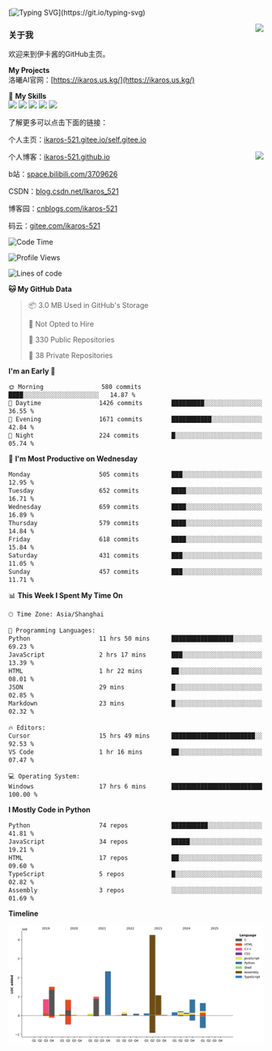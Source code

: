 [![Typing SVG](https://readme-typing-svg.herokuapp.com?size=25&duration=3000&color=8C43EA&vCenter=true&width=200&height=40&lines=Hi+Welcome+%F0%9F%91%8B%F0%9F%8F%BB;I'm+Love丶伊卡洛斯~~)](https://git.io/typing-svg)

<a href="#">
  <img align="right" src="https://github-readme-stats.vercel.app/api?username=Ikaros-521&count_private=true&show_icons=true&bg_color=15,f2f7fd,E0EAFC" />
</a>

### 关于我

欢迎来到伊卡酱的GitHub主页。

**My Projects**  
洛曦AI官网：[https://ikaros.us.kg/](https://ikaros.us.kg/)  

🌟 **My Skills**  
![](https://img.shields.io/badge/-C-A8B9CC?style=flat-square&logo=C&logoColor=fff)
![](https://img.shields.io/badge/-Python-3776AB?style=flat-square&logo=Python&logoColor=fff)
![](https://img.shields.io/badge/-JavaScript-F7DF1E?style=flat-square&logo=JavaScript&logoColor=fff)
![](https://img.shields.io/badge/-C++-00599C?style=flat-square&logo=Cpp&logoColor=fff)
![](https://img.shields.io/badge/-Linux-000000?style=flat-square&logo=Linux&logoColor=fff)

了解更多可以点击下面的链接：  

个人主页：[ikaros-521.gitee.io/self.gitee.io](https://ikaros-521.gitee.io/self.gitee.io/)  

<img align='right' src="https://github.com/Ikaros-521/Ikaros-521/assets/40910637/3a5e50bc-91dc-4aa5-b7a0-8b27ad1c2b33" height="330">

个人博客：[ikaros-521.github.io](https://ikaros-521.github.io/)  

b站：[space.bilibili.com/3709626](https://space.bilibili.com/3709626)  

CSDN：[blog.csdn.net/Ikaros_521](https://blog.csdn.net/Ikaros_521)  

博客园：[cnblogs.com/ikaros-521](https://www.cnblogs.com/ikaros-521)  

码云：[gitee.com/ikaros-521](https://gitee.com/ikaros-521)  


<!--START_SECTION:waka-->
![Code Time](http://img.shields.io/badge/Code%20Time-2%2C344%20hrs%2044%20mins-blue)

![Profile Views](http://img.shields.io/badge/Profile%20Views-9-blue)

![Lines of code](https://img.shields.io/badge/From%20Hello%20World%20I%27ve%20Written-14.4%20million%20lines%20of%20code-blue)

**🐱 My GitHub Data** 

> 📦 3.0 MB Used in GitHub's Storage 
 > 
> 🚫 Not Opted to Hire
 > 
> 📜 330 Public Repositories 
 > 
> 🔑 38 Private Repositories 
 > 
**I'm an Early 🐤** 

```text
🌞 Morning                580 commits         ████░░░░░░░░░░░░░░░░░░░░░   14.87 % 
🌆 Daytime                1426 commits        █████████░░░░░░░░░░░░░░░░   36.55 % 
🌃 Evening                1671 commits        ███████████░░░░░░░░░░░░░░   42.84 % 
🌙 Night                  224 commits         █░░░░░░░░░░░░░░░░░░░░░░░░   05.74 % 
```
📅 **I'm Most Productive on Wednesday** 

```text
Monday                   505 commits         ███░░░░░░░░░░░░░░░░░░░░░░   12.95 % 
Tuesday                  652 commits         ████░░░░░░░░░░░░░░░░░░░░░   16.71 % 
Wednesday                659 commits         ████░░░░░░░░░░░░░░░░░░░░░   16.89 % 
Thursday                 579 commits         ████░░░░░░░░░░░░░░░░░░░░░   14.84 % 
Friday                   618 commits         ████░░░░░░░░░░░░░░░░░░░░░   15.84 % 
Saturday                 431 commits         ███░░░░░░░░░░░░░░░░░░░░░░   11.05 % 
Sunday                   457 commits         ███░░░░░░░░░░░░░░░░░░░░░░   11.71 % 
```


📊 **This Week I Spent My Time On** 

```text
🕑︎ Time Zone: Asia/Shanghai

💬 Programming Languages: 
Python                   11 hrs 50 mins      █████████████████░░░░░░░░   69.23 % 
JavaScript               2 hrs 17 mins       ███░░░░░░░░░░░░░░░░░░░░░░   13.39 % 
HTML                     1 hr 22 mins        ██░░░░░░░░░░░░░░░░░░░░░░░   08.01 % 
JSON                     29 mins             █░░░░░░░░░░░░░░░░░░░░░░░░   02.85 % 
Markdown                 23 mins             █░░░░░░░░░░░░░░░░░░░░░░░░   02.32 % 

🔥 Editors: 
Cursor                   15 hrs 49 mins      ███████████████████████░░   92.53 % 
VS Code                  1 hr 16 mins        ██░░░░░░░░░░░░░░░░░░░░░░░   07.47 % 

💻 Operating System: 
Windows                  17 hrs 6 mins       █████████████████████████   100.00 % 
```

**I Mostly Code in Python** 

```text
Python                   74 repos            ██████████░░░░░░░░░░░░░░░   41.81 % 
JavaScript               34 repos            █████░░░░░░░░░░░░░░░░░░░░   19.21 % 
HTML                     17 repos            ██░░░░░░░░░░░░░░░░░░░░░░░   09.60 % 
TypeScript               5 repos             █░░░░░░░░░░░░░░░░░░░░░░░░   02.82 % 
Assembly                 3 repos             ░░░░░░░░░░░░░░░░░░░░░░░░░   01.69 % 
```



**Timeline**

![Lines of Code chart](https://raw.githubusercontent.com/Ikaros-521/Ikaros-521/main/assets/bar_graph.png)


<!--END_SECTION:waka-->


<!--
**Ikaros-521/Ikaros-521** is a ✨ _special_ ✨ repository because its `README.md` (this file) appears on your GitHub profile.

Here are some ideas to get you started:

- 🔭 I’m currently working on ...
- 🌱 I’m currently learning ...
- 👯 I’m looking to collaborate on ...
- 🤔 I’m looking for help with ...
- 💬 Ask me about ...
- 📫 How to reach me: ...
- 😄 Pronouns: ...
- ⚡ Fun fact: ...
-->
